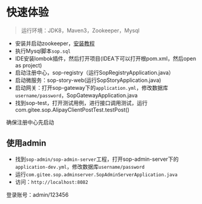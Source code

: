 # 快速体验

> 运行环境：JDK8，Maven3，Zookeeper，Mysql

- 安装并启动zookeeper，[安装教程](http://zookeeper.apache.org/doc/r3.4.13/zookeeperStarted.html)
- 执行Mysql脚本`sop.sql`
- IDE安装lombok插件，然后打开项目(IDEA下可以打开根pom.xml，然后open as project)
- 启动注册中心，sop-registry（运行SopRegistryApplication.java）
- 启动微服务：sop-story-web(运行SopStoryApplication.java)
- 启动网关：打开sop-gateway下的`application.yml`，修改数据库`username/password`，SopGatewayApplication.java
- 找到sop-test，打开测试用例，进行接口调用测试，运行com.gitee.sop.AlipayClientPostTest.testPost()

确保注册中心先启动

## 使用admin

- 找到`sop-admin/sop-admin-server`工程，打开sop-admin-server下的`application-dev.yml`，修改数据库`username/password`
- 运行`com.gitee.sop.adminserver.SopAdminServerApplication.java`
- 访问：`http://localhost:8082`

登录账号：admin/123456


